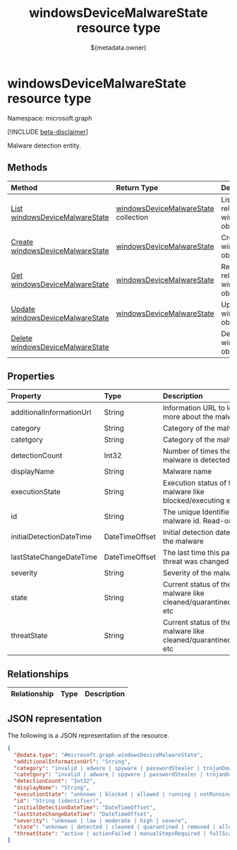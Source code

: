 ﻿---
title: "windowsDeviceMalwareState resource type"
description: "Malware detection entity."
localization_priority: Normal
author: "$(metadata.owner)"
ms.prod: "microsoft-identity-platform"
doc_type: "resourcePageType"
---

# windowsDeviceMalwareState resource type

Namespace: microsoft.graph

[!INCLUDE [beta-disclaimer](../../includes/beta-disclaimer.md)]

Malware detection entity.

## Methods

| Method                                                                                | Return Type                                                                 | Description                                                              |
| :------------------------------------------------------------------------------------ | :-------------------------------------------------------------------------- | :----------------------------------------------------------------------- |
| [List windowsDeviceMalwareState](../api/intune-windowsdevicemalwarestate-list.md)     | [windowsDeviceMalwareState](intune-windowsDeviceMalwareState.md) collection | List properties and relationships of a windowsDeviceMalwareState object. |
| [Create windowsDeviceMalwareState](../api/intune-windowsdevicemalwarestate-create.md) | [windowsDeviceMalwareState](intune-windowsDeviceMalwareState.md)            | Create a new windowsDeviceMalwareState object.                           |
| [Get windowsDeviceMalwareState](../api/intune-windowsdevicemalwarestate-get.md)       | [windowsDeviceMalwareState](intune-windowsDeviceMalwareState.md)            | Read properties and relationships of a windowsDeviceMalwareState object. |
| [Update windowsDeviceMalwareState](../api/intune-windowsdevicemalwarestate-update.md) | [windowsDeviceMalwareState](intune-windowsDeviceMalwareState.md)            | Update the properties of a windowsDeviceMalwareState object.             |
| [Delete windowsDeviceMalwareState](../api/intune-windowsdevicemalwarestate-delete.md) |                                                                             | Delete a windowsDeviceMalwareState object.                               |

## Properties

| Property                 | Type           | Description                                                        |
| :----------------------- | :------------- | :----------------------------------------------------------------- |
| additionalInformationUrl | String         | Information URL to learn more about the malware                    |
| category                 | String         | Category of the malware                                            |
| catetgory                | String         | Category of the malware                                            |
| detectionCount           | Int32          | Number of times the malware is detected                            |
| displayName              | String         | Malware name                                                       |
| executionState           | String         | Execution status of the malware like blocked/executing etc         |
| id                       | String         | The unique Identifier. This is malware id. Read-only.              |
| initialDetectionDateTime | DateTimeOffset | Initial detection datetime of the malware                          |
| lastStateChangeDateTime  | DateTimeOffset | The last time this particular threat was changed                   |
| severity                 | String         | Severity of the malware                                            |
| state                    | String         | Current status of the malware like cleaned/quarantined/allowed etc |
| threatState              | String         | Current status of the malware like cleaned/quarantined/allowed etc |

## Relationships

| Relationship | Type | Description |
| :----------- | :--- | :---------- |

## JSON representation

The following is a JSON representation of the resource.

<!-- {
  "blockType": "resource",
  "keyProperty": "id",
  "@odata.type": "microsoft.graph.windowsDeviceMalwareState",
  "baseType": "microsoft.graph.entity",
  "openType": False
}
-->

```json
{
  "@odata.type": "#microsoft.graph.windowsDeviceMalwareState",
  "additionalInformationUrl": "String",
  "category": "invalid | adware | spyware | passwordStealer | trojanDownloader | worm | backdoor | remoteAccessTrojan | trojan | emailFlooder | keylogger | dialer | monitoringSoftware | browserModifier | cookie | browserPlugin | aolExploit | nuker | securityDisabler | jokeProgram | hostileActiveXControl | softwareBundler | stealthNotifier | settingsModifier | toolBar | remoteControlSoftware | trojanFtp | potentialUnwantedSoftware | icqExploit | trojanTelnet | exploit | filesharingProgram | malwareCreationTool | remote_Control_Software | tool | trojanDenialOfService | trojanDropper | trojanMassMailer | trojanMonitoringSoftware | trojanProxyServer | virus | known | unknown | spp | behavior | vulnerability | policy | enterpriseUnwantedSoftware | ransom | hipsRule",
  "catetgory": "invalid | adware | spyware | passwordStealer | trojanDownloader | worm | backdoor | remoteAccessTrojan | trojan | emailFlooder | keylogger | dialer | monitoringSoftware | browserModifier | cookie | browserPlugin | aolExploit | nuker | securityDisabler | jokeProgram | hostileActiveXControl | softwareBundler | stealthNotifier | settingsModifier | toolBar | remoteControlSoftware | trojanFtp | potentialUnwantedSoftware | icqExploit | trojanTelnet | exploit | filesharingProgram | malwareCreationTool | remote_Control_Software | tool | trojanDenialOfService | trojanDropper | trojanMassMailer | trojanMonitoringSoftware | trojanProxyServer | virus | known | unknown | spp | behavior | vulnerability | policy | enterpriseUnwantedSoftware | ransom | hipsRule",
  "detectionCount": "Int32",
  "displayName": "String",
  "executionState": "unknown | blocked | allowed | running | notRunning",
  "id": "String (identifier)",
  "initialDetectionDateTime": "DateTimeOffset",
  "lastStateChangeDateTime": "DateTimeOffset",
  "severity": "unknown | low | moderate | high | severe",
  "state": "unknown | detected | cleaned | quarantined | removed | allowed | blocked | cleanFailed | quarantineFailed | removeFailed | allowFailed | abandoned | blockFailed",
  "threatState": "active | actionFailed | manualStepsRequired | fullScanRequired | rebootRequired | remediatedWithNonCriticalFailures | quarantined | removed | cleaned | allowed | noStatusCleared"
}
```